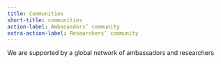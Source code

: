 ```yaml
---
title: Communities
short-title: communities
action-label: Ambasasdors’ community
extra-action-label: Researchers’ сommunity
---
```

We are supported by a global network of ambassadors and researchers